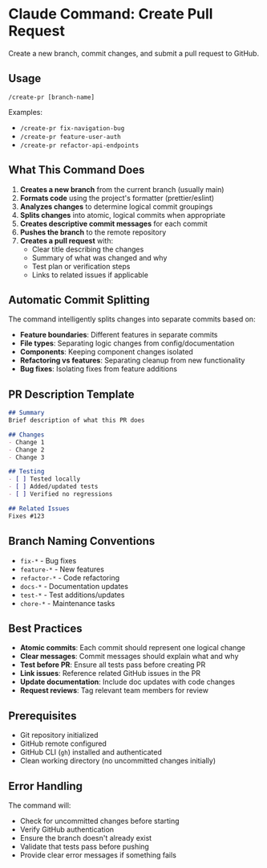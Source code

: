 # Claude Command: Create Pull Request

Create a new branch, commit changes, and submit a pull request to GitHub.

## Usage

```
/create-pr [branch-name]
```

Examples:
- `/create-pr fix-navigation-bug`
- `/create-pr feature-user-auth`
- `/create-pr refactor-api-endpoints`

## What This Command Does

1. **Creates a new branch** from the current branch (usually main)
2. **Formats code** using the project's formatter (prettier/eslint)
3. **Analyzes changes** to determine logical commit groupings
4. **Splits changes** into atomic, logical commits when appropriate
5. **Creates descriptive commit messages** for each commit
6. **Pushes the branch** to the remote repository
7. **Creates a pull request** with:
   - Clear title describing the changes
   - Summary of what was changed and why
   - Test plan or verification steps
   - Links to related issues if applicable

## Automatic Commit Splitting

The command intelligently splits changes into separate commits based on:

- **Feature boundaries**: Different features in separate commits
- **File types**: Separating logic changes from config/documentation
- **Components**: Keeping component changes isolated
- **Refactoring vs features**: Separating cleanup from new functionality
- **Bug fixes**: Isolating fixes from feature additions

## PR Description Template

```markdown
## Summary
Brief description of what this PR does

## Changes
- Change 1
- Change 2
- Change 3

## Testing
- [ ] Tested locally
- [ ] Added/updated tests
- [ ] Verified no regressions

## Related Issues
Fixes #123
```

## Branch Naming Conventions

- `fix-*` - Bug fixes
- `feature-*` - New features
- `refactor-*` - Code refactoring
- `docs-*` - Documentation updates
- `test-*` - Test additions/updates
- `chore-*` - Maintenance tasks

## Best Practices

- **Atomic commits**: Each commit should represent one logical change
- **Clear messages**: Commit messages should explain what and why
- **Test before PR**: Ensure all tests pass before creating PR
- **Link issues**: Reference related GitHub issues in the PR
- **Update documentation**: Include doc updates with code changes
- **Request reviews**: Tag relevant team members for review

## Prerequisites

- Git repository initialized
- GitHub remote configured
- GitHub CLI (`gh`) installed and authenticated
- Clean working directory (no uncommitted changes initially)

## Error Handling

The command will:
- Check for uncommitted changes before starting
- Verify GitHub authentication
- Ensure the branch doesn't already exist
- Validate that tests pass before pushing
- Provide clear error messages if something fails